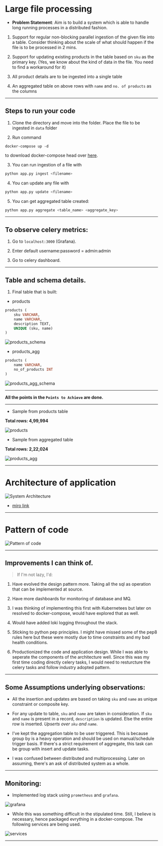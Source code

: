 # Large file processing

- **Problem Statement**: Aim is to build a system which is able to handle long running processes in a distributed fashion.

1. Support for regular non-blocking parallel ingestion of the given file into a table. Consider thinking about the scale of what should happen if the file is to be processed in 2 mins.

3. Support for updating existing products in the table based on `sku` as the primary key. (Yes, we know about the kind of data in the file. You need to find a workaround for it)

4. All product details are to be ingested into a single table

5. An aggregated table on above rows with `name` and `no. of products` as the columns

---

## Steps to run your code

1. Clone the directory and move into the folder. Place the file to be ingested in `data` folder

2. Run command 
```docker
docker-compose up -d
```
to download docker-compose head over [here](https://docs.docker.com/compose/install/).

3. You can run ingestion of a file with

```bash
python app.py ingest <filename>
```

4. You can update any file with

```bash
python app.py update <filename>
```

5. You can get aggregated table created:
```bash
python app.py aggregate <table_name> <aggregate_key>
```

---
## To observe **celery** metrics:

1. Go to `localhost:3000` (Grafana).

2. Enter default username:password = admin:admin

3. Go to celery dashboard.

---
## Table and schema details.

1. Final table that is built: 

- products
```SQL
products (
    sku VARCHAR,
    name VARCHAR,
    description TEXT,
    UNIQUE (sku, name)
)
```
![products_schema](assets/products_schema.png)

- products_agg
```SQL
products (
    name VARCHAR,
    no_of_products INT 
)
```
![products_agg_schema](assets/products_agg_schema.png)

---

**All the points in the `Points to Achieve` are done.**

---

- Sample from products table

**Total rows: 4,99,994**

![products](assets/products.png)


- Sample from aggregated table

**Total rows: 2,22,024**

![products_agg](assets/products_agg.png)

---
# Architecture of application

![System Architecture](assets/system_arch.png)

- [miro link](https://miro.com/app/board/o9J_lKH-p-o=/?moveToWidget=3074457357134836879&cot=14)
---
# Pattern of code

![Pattern of code](assets/pattern.png)

---
## Improvements I can think of.

 > If I'm not lazy, I'd:

1. Have evolved the design pattern more. Taking all the sql as operation that can be implemented at source.

2. Have more dashboards for monitoring of database and MQ.

3. I was thinking of implementing this first with Kubernetees but later on resolved to docker-compose, would have explored that as well.

4. Would have added loki logging throughout the stack.

5. Sticking to python pep principles. I might have missed some of the pep8 rules here but these were mostly due to time constraints and my bad health conditions.

6. Productionized the code and application design. While I was able to seperate the components of the architecture well. Since this was my first time coding directly celery tasks, I would need to resturcture the celery tasks and follow industry adopted pattern.
---
## **Some Assumptions underlying observations:**

- All the insertion and updates are based on taking `sku` and `name` as unique constraint or composite key.

- For any update to table, `sku` and `name` are taken in consideration. If `sku` and `name` is present in a record, `description` is updated. Else the entire row is inserted. _*Upserts over `sku` and `name`*_.

- I've kept the aggregation table to be user triggered. This is because group by is a heavy operation and should be used on manual/schedule trigger basis. If there's a strict requirement of aggregate, this task can be group with insert and update tasks.

- I was confused between distributed and multiprocessing. Later on assuming, there's an ask of distributed system as a whole.

---
## Monitoring:

- Implemented log stack using `prometheus` and `grafana`.

![grafana](assets/metrics.png)


- While this was something difficult in the stipulated time. Still, I believe is necessary, hence packaged evrything in a docker-compose. The following services are being used.

![services](assets/services.png)

---
